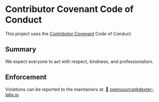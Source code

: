 # Contributor Covenant Code of Conduct

This project uses the [Contributor Covenant](https://www.contributor-covenant.org/) Code of Conduct.

## Summary

We expect everyone to act with respect, kindness, and professionalism.

## Enforcement

Violations can be reported to the maintainers at:
📧 opensource@dexter-labs.io
